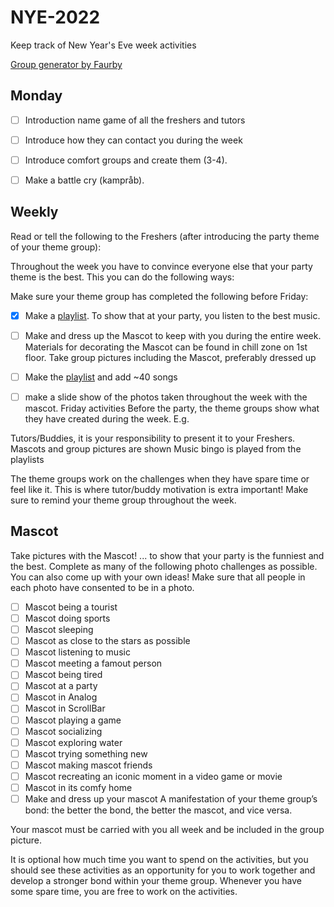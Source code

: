 # NYE-2022
Keep track of New Year's Eve week activities

[Group generator by Faurby](https://github.com/Faurby/GroupGenerator)

## Monday
- [ ] Introduction name game of all the freshers and tutors
- [ ] Introduce how they can contact you during the week
- [ ] Introduce comfort groups and create them (3-4).
- [ ] Make a battle cry (kampråb).


## Weekly
Read or tell the following to the Freshers (after introducing the party theme of your theme
group):

Throughout the week you have to convince everyone else that your party theme is the
best. This you can do the following ways:

Make sure your theme group has completed the following before Friday:

- [x] Make a [playlist](https://open.spotify.com/playlist/55pa753eOf2uYWyY20tEXJ?si=-oFH255hTPObnnjEqW_XWg&pt=06dc51deb2f4d2fa7a2810b918cfa415). To show that at your party, you listen to the best music.
- [ ] Make and dress up the Mascot to keep with you during the entire week. Materials for
decorating the Mascot can be found in chill zone on 1st floor.
Take group pictures including the Mascot, preferably dressed up
- [ ] Make the [playlist](https://open.spotify.com/playlist/55pa753eOf2uYWyY20tEXJ?si=-oFH255hTPObnnjEqW_XWg&pt=06dc51deb2f4d2fa7a2810b918cfa415
) and add ~40 songs 

- [ ] make a slide show of the photos taken throughout the week with the mascot.
Friday activities
Before the party, the theme groups show what they have created during the week. E.g.

Tutors/Buddies, it is your responsibility to present it to your Freshers.
Mascots and group pictures are shown
Music bingo is played from the playlists

The theme groups work on the challenges when they have spare time or feel like it. This
is where tutor/buddy motivation is extra important! Make sure to remind your theme
group throughout the week.



## Mascot
Take pictures with the Mascot!
... to show that your party is the funniest and the best. Complete as many of the following
photo challenges as possible. You can also come up with your own ideas! Make sure that
all people in each photo have consented to be in a photo.

- [ ] Mascot being a tourist
- [ ] Mascot doing sports
- [ ] Mascot sleeping
- [ ] Mascot as close to the stars as possible
- [ ] Mascot listening to music
- [ ] Mascot meeting a famout person
- [ ] Mascot being tired
- [ ] Mascot at a party
- [ ] Mascot in Analog
- [ ] Mascot in ScrollBar
- [ ] Mascot playing a game
- [ ] Mascot socializing
- [ ] Mascot exploring water
- [ ] Mascot trying something new
- [ ] Mascot making mascot friends
- [ ] Mascot recreating an iconic moment in a video game or movie
- [ ] Mascot in its comfy home
- [ ] Make and dress up your mascot A manifestation of your theme group’s bond: the better the bond, the better the
mascot, and vice versa. 

Your mascot must be carried with you all week and be included in
the group picture.

It is optional how much time you want to spend on the activities, but you should see these
activities as an opportunity for you to work together and develop a stronger bond within
your theme group. Whenever you have some spare time, you are free to work on the
activities.
